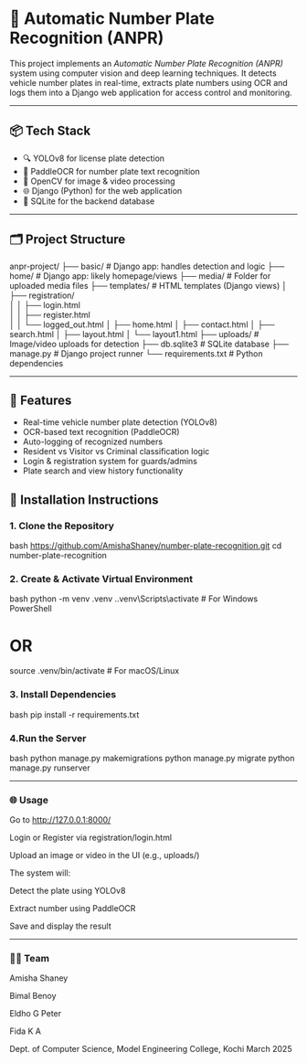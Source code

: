 # 🚗 Automatic Number Plate Recognition (ANPR)

This project implements an *Automatic Number Plate Recognition (ANPR)* system using computer vision and deep learning techniques. It detects vehicle number plates in real-time, extracts plate numbers using OCR and logs them into a Django web application for access control and monitoring.

---

## 📦 Tech Stack

- 🔍 YOLOv8 for license plate detection
- 📖 PaddleOCR for number plate text recognition
- 🎥 OpenCV for image & video processing
- 🌐 Django (Python) for the web application
- 💾 SQLite for the backend database

---

## 🗂 Project Structure

anpr-project/
├── basic/                  # Django app: handles detection and logic
├── home/                   # Django app: likely homepage/views
├── media/                  # Folder for uploaded media files
├── templates/              # HTML templates (Django views)
│   ├── registration/       
│   │   ├── login.html      
│   │   ├── register.html   
│   │   └── logged_out.html 
│   ├── home.html
│   ├── contact.html
│   ├── search.html
│   ├── layout.html
│   └── layout1.html
├── uploads/                # Image/video uploads for detection
├── db.sqlite3              # SQLite database
├── manage.py               # Django project runner
└── requirements.txt        # Python dependencies


---

## 🚀 Features

- Real-time vehicle number plate detection (YOLOv8)
- OCR-based text recognition (PaddleOCR)
- Auto-logging of recognized numbers
- Resident vs Visitor vs Criminal classification logic
- Login & registration system for guards/admins
- Plate search and view history functionality

## 🔧 Installation Instructions

### 1. Clone the Repository

bash
https://github.com/AmishaShaney/number-plate-recognition.git
cd number-plate-recognition


### 2. Create & Activate Virtual Environment

bash
python -m venv .venv
.\.venv\Scripts\activate     # For Windows PowerShell
# OR
source .venv/bin/activate    # For macOS/Linux


### 3. Install Dependencies

bash
pip install -r requirements.txt



### 4.Run the Server

bash
python manage.py makemigrations
python manage.py migrate
python manage.py runserver


---
### 🌐 Usage
Go to http://127.0.0.1:8000/

Login or Register via registration/login.html

Upload an image or video in the UI (e.g., uploads/)

The system will:

Detect the plate using YOLOv8

Extract number using PaddleOCR

Save and display the result

---
### 🧑‍💻 Team
Amisha Shaney

Bimal Benoy

Eldho G Peter

Fida K A

Dept. of Computer Science,
Model Engineering College, Kochi
March 2025
